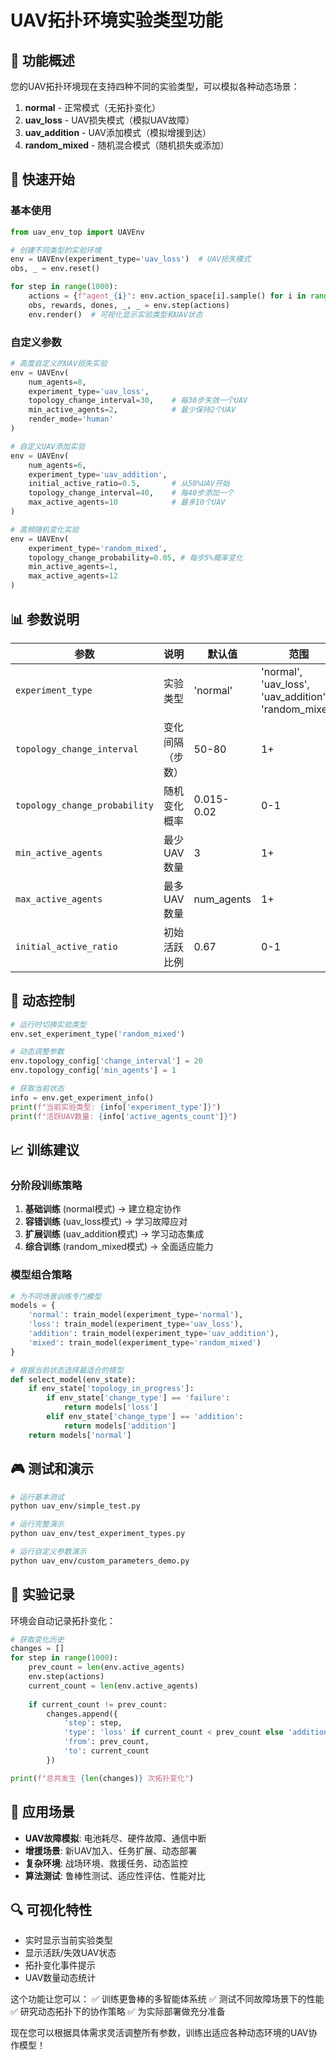 # UAV拓扑环境实验类型功能

## 🎯 功能概述

您的UAV拓扑环境现在支持四种不同的实验类型，可以模拟各种动态场景：

1. **normal** - 正常模式（无拓扑变化）
2. **uav_loss** - UAV损失模式（模拟UAV故障）
3. **uav_addition** - UAV添加模式（模拟增援到达）
4. **random_mixed** - 随机混合模式（随机损失或添加）

## 🚀 快速开始

### 基本使用

```python
from uav_env_top import UAVEnv

# 创建不同类型的实验环境
env = UAVEnv(experiment_type='uav_loss')  # UAV损失模式
obs, _ = env.reset()

for step in range(1000):
    actions = {f"agent_{i}": env.action_space[i].sample() for i in range(env.num_agents)}
    obs, rewards, dones, _, _ = env.step(actions)
    env.render()  # 可视化显示实验类型和UAV状态
```

### 自定义参数

```python
# 高度自定义的UAV损失实验
env = UAVEnv(
    num_agents=8,
    experiment_type='uav_loss',
    topology_change_interval=30,    # 每30步失效一个UAV
    min_active_agents=2,            # 最少保持2个UAV
    render_mode='human'
)

# 自定义UAV添加实验
env = UAVEnv(
    num_agents=6,
    experiment_type='uav_addition',
    initial_active_ratio=0.5,       # 从50%UAV开始
    topology_change_interval=40,    # 每40步添加一个
    max_active_agents=10            # 最多10个UAV
)

# 高频随机变化实验
env = UAVEnv(
    experiment_type='random_mixed',
    topology_change_probability=0.05, # 每步5%概率变化
    min_active_agents=1,
    max_active_agents=12
)
```

## 📊 参数说明

| 参数 | 说明 | 默认值 | 范围 |
|------|------|--------|------|
| `experiment_type` | 实验类型 | 'normal' | 'normal', 'uav_loss', 'uav_addition', 'random_mixed' |
| `topology_change_interval` | 变化间隔（步数） | 50-80 | 1+ |
| `topology_change_probability` | 随机变化概率 | 0.015-0.02 | 0-1 |
| `min_active_agents` | 最少UAV数量 | 3 | 1+ |
| `max_active_agents` | 最多UAV数量 | num_agents | 1+ |
| `initial_active_ratio` | 初始活跃比例 | 0.67 | 0-1 |

## 🔧 动态控制

```python
# 运行时切换实验类型
env.set_experiment_type('random_mixed')

# 动态调整参数
env.topology_config['change_interval'] = 20
env.topology_config['min_agents'] = 1

# 获取当前状态
info = env.get_experiment_info()
print(f"当前实验类型: {info['experiment_type']}")
print(f"活跃UAV数量: {info['active_agents_count']}")
```

## 📈 训练建议

### 分阶段训练策略

1. **基础训练** (normal模式) → 建立稳定协作
2. **容错训练** (uav_loss模式) → 学习故障应对
3. **扩展训练** (uav_addition模式) → 学习动态集成
4. **综合训练** (random_mixed模式) → 全面适应能力

### 模型组合策略

```python
# 为不同场景训练专门模型
models = {
    'normal': train_model(experiment_type='normal'),
    'loss': train_model(experiment_type='uav_loss'),
    'addition': train_model(experiment_type='uav_addition'),
    'mixed': train_model(experiment_type='random_mixed')
}

# 根据当前状态选择最适合的模型
def select_model(env_state):
    if env_state['topology_in_progress']:
        if env_state['change_type'] == 'failure':
            return models['loss']
        elif env_state['change_type'] == 'addition':
            return models['addition']
    return models['normal']
```

## 🎮 测试和演示

```bash
# 运行基本测试
python uav_env/simple_test.py

# 运行完整演示
python uav_env/test_experiment_types.py

# 运行自定义参数演示
python uav_env/custom_parameters_demo.py
```

## 📝 实验记录

环境会自动记录拓扑变化：

```python
# 获取变化历史
changes = []
for step in range(1000):
    prev_count = len(env.active_agents)
    env.step(actions)
    current_count = len(env.active_agents)
    
    if current_count != prev_count:
        changes.append({
            'step': step,
            'type': 'loss' if current_count < prev_count else 'addition',
            'from': prev_count,
            'to': current_count
        })

print(f"总共发生 {len(changes)} 次拓扑变化")
```

## 🎯 应用场景

- **UAV故障模拟**: 电池耗尽、硬件故障、通信中断
- **增援场景**: 新UAV加入、任务扩展、动态部署
- **复杂环境**: 战场环境、救援任务、动态监控
- **算法测试**: 鲁棒性测试、适应性评估、性能对比

## 🔍 可视化特性

- 实时显示当前实验类型
- 显示活跃/失效UAV状态
- 拓扑变化事件提示
- UAV数量动态统计

这个功能让您可以：
✅ 训练更鲁棒的多智能体系统
✅ 测试不同故障场景下的性能
✅ 研究动态拓扑下的协作策略
✅ 为实际部署做充分准备

现在您可以根据具体需求灵活调整所有参数，训练出适应各种动态环境的UAV协作模型！
